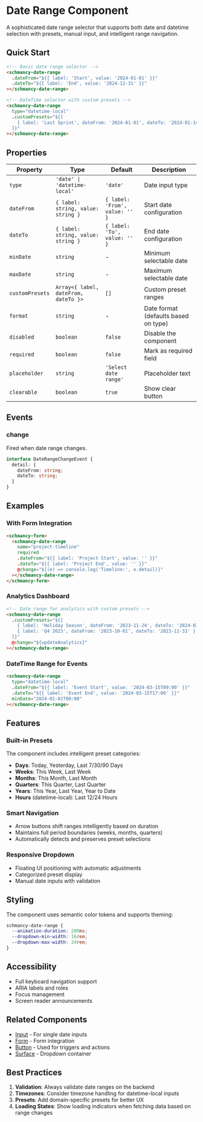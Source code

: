 # Date Range Component

A sophisticated date range selector that supports both date and datetime selection with presets, manual input, and intelligent range navigation.

## Quick Start

```html
<!-- Basic date range selector -->
<schmancy-date-range 
  .dateFrom="${{ label: 'Start', value: '2024-01-01' }}"
  .dateTo="${{ label: 'End', value: '2024-12-31' }}"
></schmancy-date-range>

<!-- DateTime selector with custom presets -->
<schmancy-date-range 
  type="datetime-local"
  .customPresets="${[
    { label: 'Last Sprint', dateFrom: '2024-01-01', dateTo: '2024-01-14' }
  ]}"
></schmancy-date-range>
```

## Properties

| Property | Type | Default | Description |
|----------|------|---------|-------------|
| `type` | `'date' \| 'datetime-local'` | `'date'` | Date input type |
| `dateFrom` | `{ label: string, value: string }` | `{ label: 'From', value: '' }` | Start date configuration |
| `dateTo` | `{ label: string, value: string }` | `{ label: 'To', value: '' }` | End date configuration |
| `minDate` | `string` | - | Minimum selectable date |
| `maxDate` | `string` | - | Maximum selectable date |
| `customPresets` | `Array<{ label, dateFrom, dateTo }>` | `[]` | Custom preset ranges |
| `format` | `string` | - | Date format (defaults based on type) |
| `disabled` | `boolean` | `false` | Disable the component |
| `required` | `boolean` | `false` | Mark as required field |
| `placeholder` | `string` | `'Select date range'` | Placeholder text |
| `clearable` | `boolean` | `true` | Show clear button |

## Events

### change
Fired when date range changes.

```typescript
interface DateRangeChangeEvent {
  detail: {
    dateFrom: string;
    dateTo: string;
  }
}
```

## Examples

### With Form Integration
```html
<schmancy-form>
  <schmancy-date-range
    name="project-timeline"
    required
    .dateFrom="${{ label: 'Project Start', value: '' }}"
    .dateTo="${{ label: 'Project End', value: '' }}"
    @change="${(e) => console.log('Timeline:', e.detail)}"
  ></schmancy-date-range>
</schmancy-form>
```

### Analytics Dashboard
```html
<!-- Date range for analytics with custom presets -->
<schmancy-date-range
  .customPresets="${[
    { label: 'Holiday Season', dateFrom: '2023-11-24', dateTo: '2024-01-02' },
    { label: 'Q4 2023', dateFrom: '2023-10-01', dateTo: '2023-12-31' }
  ]}"
  @change="${updateAnalytics}"
></schmancy-date-range>
```

### DateTime Range for Events
```html
<schmancy-date-range
  type="datetime-local"
  .dateFrom="${{ label: 'Event Start', value: '2024-03-15T09:00' }}"
  .dateTo="${{ label: 'Event End', value: '2024-03-15T17:00' }}"
  minDate="2024-01-01T00:00"
></schmancy-date-range>
```

## Features

### Built-in Presets
The component includes intelligent preset categories:
- **Days**: Today, Yesterday, Last 7/30/90 Days
- **Weeks**: This Week, Last Week
- **Months**: This Month, Last Month
- **Quarters**: This Quarter, Last Quarter
- **Years**: This Year, Last Year, Year to Date
- **Hours** (datetime-local): Last 12/24 Hours

### Smart Navigation
- Arrow buttons shift ranges intelligently based on duration
- Maintains full period boundaries (weeks, months, quarters)
- Automatically detects and preserves preset selections

### Responsive Dropdown
- Floating UI positioning with automatic adjustments
- Categorized preset display
- Manual date inputs with validation

## Styling

The component uses semantic color tokens and supports theming:

```css
schmancy-date-range {
  --animation-duration: 200ms;
  --dropdown-min-width: 16rem;
  --dropdown-max-width: 24rem;
}
```

## Accessibility

- Full keyboard navigation support
- ARIA labels and roles
- Focus management
- Screen reader announcements

## Related Components

- [Input](./input.md) - For single date inputs
- [Form](./form.md) - Form integration
- [Button](./button.md) - Used for triggers and actions
- [Surface](./surface.md) - Dropdown container

## Best Practices

1. **Validation**: Always validate date ranges on the backend
2. **Timezones**: Consider timezone handling for datetime-local inputs
3. **Presets**: Add domain-specific presets for better UX
4. **Loading States**: Show loading indicators when fetching data based on range changes